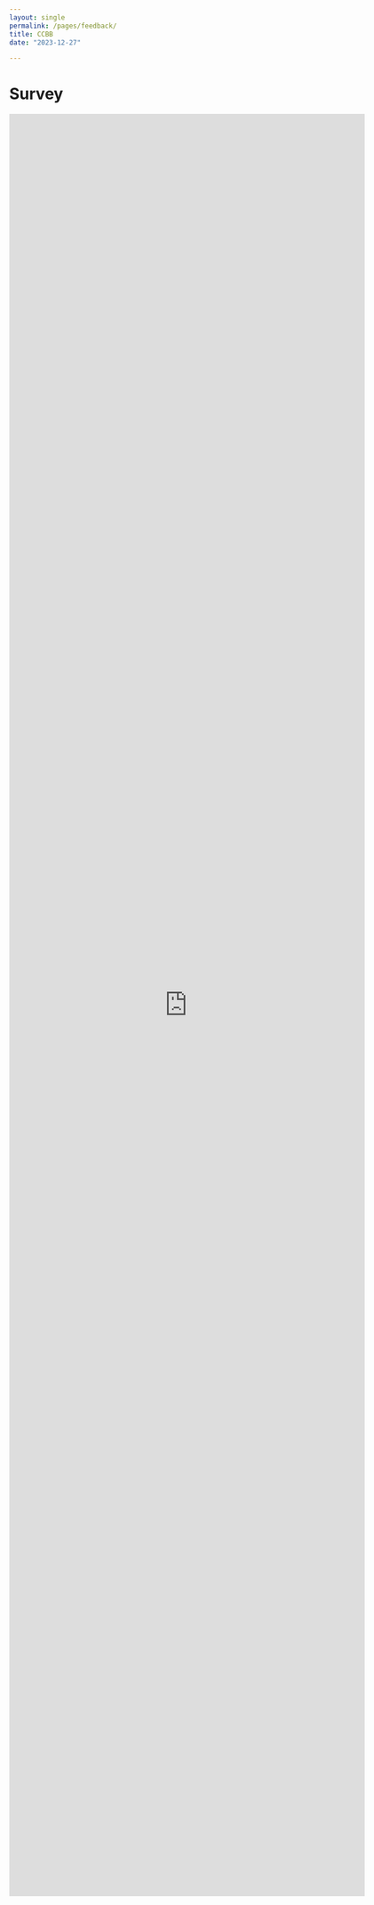 ```yaml
---
layout: single
permalink: /pages/feedback/
title: CCBB 
date: "2023-12-27"  

---
```


# Survey


<iframe src="https://docs.google.com/forms/d/e/1FAIpQLSfVer-oJUCeLRMW3ZMZyKvOUrki2i5cDwdlUQda8qkEyZO-jQ/viewform?embedded=true" width="640" height="3202" frameborder="0" marginheight="0" marginwidth="0">Loading…</iframe>
